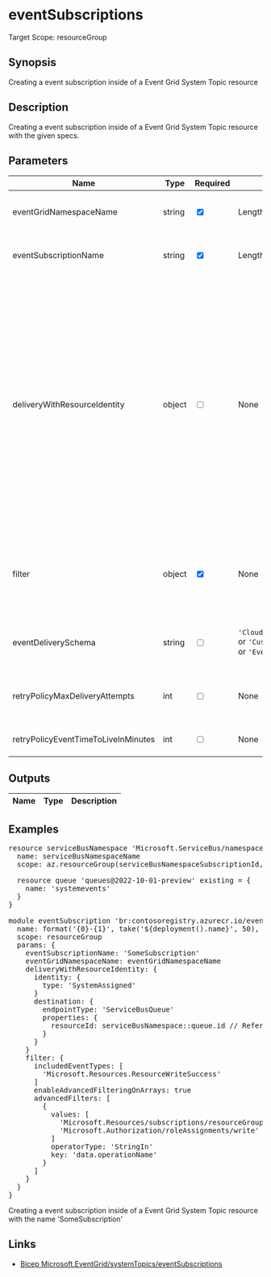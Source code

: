 # eventSubscriptions

Target Scope: resourceGroup

## Synopsis
Creating a event subscription inside of a Event Grid System Topic resource

## Description
Creating a event subscription inside of a Event Grid System Topic resource with the given specs.

## Parameters
| Name | Type | Required | Validation | Default value | Description |
| -- |  -- | -- | -- | -- | -- |
| eventGridNamespaceName | string | <input type="checkbox" checked> | Length between 3-50 | <pre></pre> | The name of this Event Grid System Topic resource. |
| eventSubscriptionName | string | <input type="checkbox" checked> | Length between 3-64 | <pre></pre> | The name of this Event Subscription subresource. |
| deliveryWithResourceIdentity | object | <input type="checkbox"> | None | <pre>{}</pre> | Information about the destination where events have to be delivered for the event subscription. Uses the managed identity setup on the parent resource (namely, topic or domain) to acquire the authentication tokens being used during delivery / dead-lettering. For objectstructure please visit the [documentation](https://learn.microsoft.com/en-us/azure/templates/microsoft.eventgrid/systemtopics/eventsubscriptions?pivots=deployment-language-bicep#deliverywithresourceidentity). |
| filter | object | <input type="checkbox" checked> | None | <pre></pre> | Information about the filter for the event subscription. For objectstructure please visit the [documentation](https://learn.microsoft.com/en-us/azure/templates/microsoft.eventgrid/systemtopics/eventsubscriptions?pivots=deployment-language-bicep#eventsubscriptionfilter). |
| eventDeliverySchema | string | <input type="checkbox"> | `'CloudEventSchemaV1_0'` or  `'CustomInputSchema'` or  `'EventGridSchema'` | <pre>'EventGridSchema'</pre> | The event delivery schema for the event subscription. |
| retryPolicyMaxDeliveryAttempts | int | <input type="checkbox"> | None | <pre>30</pre> | Maximum number of delivery retry attempts for events. |
| retryPolicyEventTimeToLiveInMinutes | int | <input type="checkbox"> | None | <pre>1440</pre> | Time To Live (in minutes) for events. |
## Outputs
| Name | Type | Description |
| -- |  -- | -- |
## Examples
<pre>
resource serviceBusNamespace 'Microsoft.ServiceBus/namespaces@2022-01-01-preview' existing = {
  name: serviceBusNamespaceName
  scope: az.resourceGroup(serviceBusNamespaceSubscriptionId, serviceBusNamespaceResourceGroupName)

  resource queue 'queues@2022-10-01-preview' existing = {
    name: 'systemevents'
  }
}

module eventSubscription 'br:contosoregistry.azurecr.io/eventgrid/systemTopics/eventSubscriptions:latest' = {
  name: format('{0}-{1}', take('${deployment().name}', 50), 'eventsub')
  scope: resourceGroup
  params: {
    eventSubscriptionName: 'SomeSubscription'
    eventGridNamespaceName: eventGridNamespaceName
    deliveryWithResourceIdentity: {
      identity: {
        type: 'SystemAssigned'
      }
      destination: {
        endpointType: 'ServiceBusQueue'
        properties: {
          resourceId: serviceBusNamespace::queue.id // Reference to an servicebus queue bicep resource id
        }
      }
    }
    filter: {
      includedEventTypes: [
        'Microsoft.Resources.ResourceWriteSuccess'
      ]
      enableAdvancedFilteringOnArrays: true
      advancedFilters: [
        {
          values: [
            'Microsoft.Resources/subscriptions/resourceGroups/write'
            'Microsoft.Authorization/roleAssignments/write'
          ]
          operatorType: 'StringIn'
          key: 'data.operationName'
        }
      ]
    }
  }
}
</pre>
<p>Creating a event subscription inside of a Event Grid System Topic resource with the name 'SomeSubscription'</p>

## Links
- [Bicep Microsoft.EventGrid/systemTopics/eventSubscriptions](https://learn.microsoft.com/en-us/azure/templates/microsoft.eventgrid/systemtopics/eventsubscriptions)


